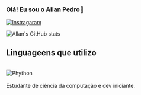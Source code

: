 ### Olá! Eu sou o Allan Pedro👋

[![Instragaram](https://img.shields.io/badge/Instagram-E4405F?style=for-the-badge&logo=instagram&logoColor=white)](https://instagram.com/allan_pedro0)

![Allan's GitHub stats](https://github-readme-stats.vercel.app/api?username=name-All4n&show_icons=true&theme=dracula)

## Linguageens que utilizo
<div style="display: inline_block"><br/>
    <img align="center" alt="Phython" src="https://img.shields.io/badge/Python-14354C?style=for-the-badge&logo=python&logoColor=white" /> 
</div><br/>
Estudante de ciência da computação e dev iniciante.
